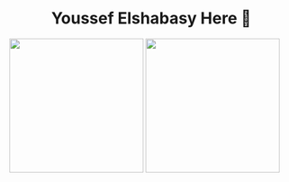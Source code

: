 <h1 align="center">Youssef Elshabasy Here 👋</h1>
<div>
  <img src="https://github-readme-stats.vercel.app/api?username=juke-duke&theme=blue-green" style="height:238px"/>
  <img src="https://github-readme-stats.vercel.app/api/top-langs/?username=juke-duke&theme=dark" style="height:238px"/>
</div>
